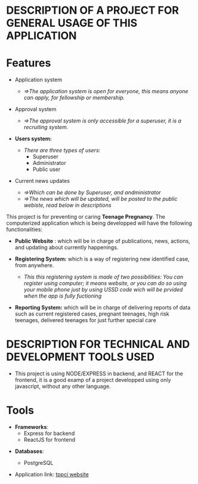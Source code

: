 # **DESCRIPTION OF A PROJECT FOR GENERAL USAGE OF THIS APPLICATION**

# Features

- Application system
  - _=>The application system is open for everyone, this means anyone can apply, for fellowship or membership._
- Approval system

  - _=>The approval system is only accessible for a superuser, it is a recruiting system._

- **Users system:**
  - _There are three types of users:_
    - Superuser
    - Administrator
    - Public user
- Current news updates
  - _=>Which can be done by Superuser, and andministrator_
  - _=>The news which will be updated, will be posted to the public webiste, read below in descriptions_

This project is for preventing or caring **Teenage Pregnancy**. The computerized application which is being developped will have the following functionalities:

- **Public Website** : which will be in charge of publications, news, actions, and updating about currently happenings.

- **Registering System:** which is a way of registering new identified case, from anywhere.
  - _This this registering system is made of two possibilities: You can register using computer; it means website, or you can do so using your mobile phone just by using USSD code wich will be prvided when the app is fully fuctioning_

* **Reporting System:** which will be in charge of delivering reports of data such as current registered cases, pregnant teenages, high risk teenages, delivered teenages for just further special care

# DESCRIPTION FOR TECHNICAL AND DEVELOPMENT TOOLS USED

- This project is using NODE/EXPRESS in backend, and REACT for the frontend, it is a good examp of a project developped using only javascript, without any other language.

# Tools

- **Frameworks**:
  - Express for backend
  - ReactJS for frontend

* **Databases**:

  - PostgreSQL

* Application link: [tppci website](https://tppci.herokuapp.com/ "Teenage Pregnancy Prevention and Care Initiative official website")
